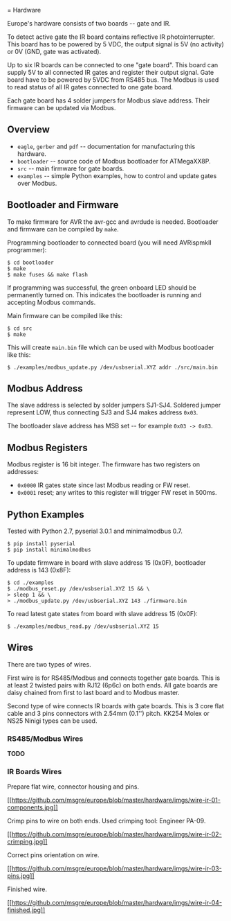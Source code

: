 = Hardware

Europe's hardware consists of two boards -- gate and IR.

To detect active gate the IR board contains reflective IR photointerrupter.
This board has to be powered by 5 VDC, the output signal is 5V (no activity)
or 0V (GND, gate was activated).

Up to six IR boards can be connected to one "gate board". This board can supply
5V to all connected IR gates and register their output signal. Gate board have
to be powered by 5VDC from RS485 bus. The Modbus is used to read status of all
IR gates connected to one gate board.

Each gate board has 4 solder jumpers for Modbus slave address. Their
firmware can be updated via Modbus.

## Overview

- `eagle`, `gerber` and `pdf` -- documentation for manufacturing this hardware.
- `bootloader` -- source code of Modbus bootloader for ATMegaXX8P.
- `src` -- main firmware for gate boards.
- `examples` -- simple Python examples, how to control and update gates over Modbus.

## Bootloader and Firmware

To make firmware for AVR the avr-gcc and avrdude is needed. Bootloader and firmware
can be compiled by `make`.

Programming bootloader to connected board (you will need AVRispmkII programmer):

    $ cd bootloader
    $ make
    $ make fuses && make flash

If programming was successful, the green onboard LED should be permanently turned on.
This indicates the bootloader is running and accepting Modbus commands.

Main firmware can be compiled like this:

    $ cd src
    $ make

This will create `main.bin` file which can be used with Modbus bootloader like
this:

    $ ./examples/modbus_update.py /dev/usbserial.XYZ addr ./src/main.bin

## Modbus Address

The slave address is selected by solder jumpers SJ1-SJ4. Soldered jumper represent
LOW, thus connecting SJ3 and SJ4 makes address `0x03`.

The bootloader slave address has MSB set -- for example `0x03 -> 0x83`.

## Modbus Registers

Modbus register is 16 bit integer. The firmware has two registers on addresses:

- `0x0000` IR gates state since last Modbus reading or FW reset.
- `0x0001` reset; any writes to this register will trigger FW reset in 500ms.

## Python Examples

Tested with Python 2.7, pyserial 3.0.1 and minimalmodbus 0.7.

    $ pip install pyserial
    $ pip install minimalmodbus

To update firmware in board with slave address 15 (0x0F), bootloader address is
143 (0x8F):

    $ cd ./examples
    $ ./modbus_reset.py /dev/usbserial.XYZ 15 && \
    > sleep 1 && \
    > ./modbus_update.py /dev/usbserial.XYZ 143 ./firmware.bin

To read latest gate states from board with slave address 15 (0x0F):

    $ ./examples/modbus_read.py /dev/usbserial.XYZ 15

## Wires

There are two types of wires.

First wire is for RS485/Modbus and connects
together gate boards. This is at least 2 twisted pairs with RJ12 (6p6c) on both
ends. All gate boards are daisy chained from first to last board and to Modbus
master.

Second type of wire connects IR boards with gate boards. This is 3 core flat
cable and 3 pins connectors with 2.54mm (0.1'') pitch. KK254 Molex or NS25 Ninigi
types can be used.

### RS485/Modbus Wires

**TODO**

### IR Boards Wires

Prepare flat wire, connector housing and pins.

[[https://github.com/msgre/europe/blob/master/hardware/imgs/wire-ir-01-components.jpg]]

Crimp pins to wire on both ends. Used crimping tool: Engineer PA-09.

[[https://github.com/msgre/europe/blob/master/hardware/imgs/wire-ir-02-crimping.jpg]]

Correct pins orientation on wire.

[[https://github.com/msgre/europe/blob/master/hardware/imgs/wire-ir-03-pins.jpg]]

Finished wire.

[[https://github.com/msgre/europe/blob/master/hardware/imgs/wire-ir-04-finished.jpg]]
